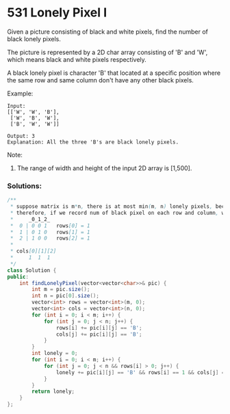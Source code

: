# 531 Lonely Pixel I

Given a picture consisting of black and white pixels, find the number of black lonely pixels.

The picture is represented by a 2D char array consisting of 'B' and 'W', which means black and white pixels respectively.

A black lonely pixel is character 'B' that located at a specific position where the same row and same column don't have any other black pixels.

Example:

```
Input: 
[['W', 'W', 'B'],
 ['W', 'B', 'W'],
 ['B', 'W', 'W']]

Output: 3
Explanation: All the three 'B's are black lonely pixels.
```

Note:  
1. The range of width and height of the input 2D array is \[1,500\].

### Solutions:

```java
/**
 * suppose matrix is m*n, there is at most min(m, n) lonely pixels, because there could be no more than 1 in each row, or column;
 * therefore, if we record num of black pixel on each row and column, we can easily tell whether each pixel is lonely or NO.
 *     _0_1_2_
 *  0 | 0 0 1   rows[0] = 1
 *  1 | 0 1 0   rows[1] = 1
 *  2 | 1 0 0   rows[2] = 1
 * 
 * cols[0][1][2]
 *     1  1  1
 */
class Solution {
public:
    int findLonelyPixel(vector<vector<char>>& pic) {
        int m = pic.size();
        int n = pic[0].size();
        vector<int> rows = vector<int>(m, 0);
        vector<int> cols = vector<int>(n, 0);
        for (int i = 0; i < m; i++) {
            for (int j = 0; j < n; j++) {
                rows[i] += pic[i][j] == 'B';
                cols[j] += pic[i][j] == 'B';
            }
        }
        int lonely = 0;
        for (int i = 0; i < m; i++) {
            for (int j = 0; j < n && rows[i] > 0; j++) {
                lonely += pic[i][j] == 'B' && rows[i] == 1 && cols[j] == 1;
            }
        }
        return lonely;
    }
};
```



